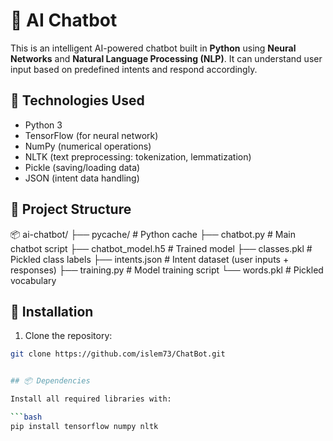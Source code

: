 # 🤖 AI Chatbot

This is an intelligent AI-powered chatbot built in **Python** using **Neural Networks** and **Natural Language Processing (NLP)**. It can understand user input based on predefined intents and respond accordingly.

## 🧰 Technologies Used

- Python 3
- TensorFlow (for neural network)
- NumPy (numerical operations)
- NLTK (text preprocessing: tokenization, lemmatization)
- Pickle (saving/loading data)
- JSON (intent data handling)

## 📁 Project Structure
📦 ai-chatbot/
├── pycache/ # Python cache
├── chatbot.py # Main chatbot script
├── chatbot_model.h5 # Trained model
├── classes.pkl # Pickled class labels
├── intents.json # Intent dataset (user inputs + responses)
├── training.py # Model training script
└── words.pkl # Pickled vocabulary

## 🔧 Installation

1. Clone the repository:

```bash
git clone https://github.com/islem73/ChatBot.git


## 📦 Dependencies

Install all required libraries with:

```bash
pip install tensorflow numpy nltk
